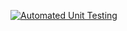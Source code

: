 [![Automated Unit Testing](https://github.com/borikokeny/jest-test/actions/workflows/unit-test.yml/badge.svg)](https://github.com/borikokeny/jest-test/actions/workflows/unit-test.yml)